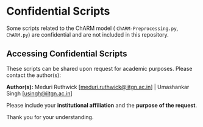 # Confidential Scripts

Some scripts related to the ChARM model ( `ChARM-Preprocessing.py`, `ChARM.py`) are confidential and are not included in this repository.

## Accessing Confidential Scripts

These scripts can be shared upon request for academic purposes. Please contact the author(s):

**Author(s):** Meduri Ruthwick [meduri.ruthwick@iitgn.ac.in] | Umashankar Singh [usingh@iitgn.ac.in]

Please include your **institutional affiliation** and the **purpose of the request**.

Thank you for your understanding.
